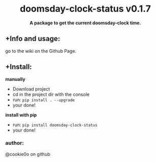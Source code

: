 <div align=center>
  
  # doomsday-clock-status v0.1.7
  
  **A package to get the current doomsday-clock time.**
</div>

## +Info and usage:
go to the wiki on the Github Page.

## +Install:
**manually**
- Download project
- cd in the project dir with the console
- run: `pip install . --upgrade`
- your done!

**install with pip**
- run: `pip install doomsday-clock-status`
- your done!


### author:
@cookie0o on github
